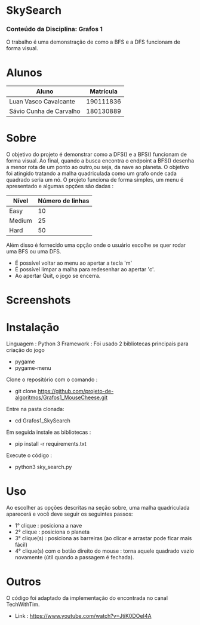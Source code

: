 # SkySearch

### Conteúdo da Disciplina: Grafos 1

O trabalho é uma demonstração de como a BFS e a DFS funcionam de forma visual. 

# Alunos

Aluno   | Matrícula
--------- | ------
Luan Vasco Cavalcante | 190111836
Sávio Cunha de Carvalho | 180130889

# Sobre
 O objetivo do projeto é demonstrar como a DFS() e a BFS() funcionam de forma visual.
 Ao final, quando a busca encontra o endpoint a BFS() desenha a menor rota de um ponto ao outro,ou seja, da nave ao planeta.
 O objetivo foi atingido tratando a malha quadriculada como um grafo onde cada quadrado seria um nó.
 O projeto funciona de forma simples, um menu é apresentado e algumas opções são dadas : 

Nível   | Número de linhas
--------- | ------
Easy | 10
Medium | 25
Hard | 50

Além disso é fornecido uma opção onde o usuário escolhe se quer rodar uma BFS ou uma DFS. 
 - É possível voltar ao menu ao apertar a tecla 'm'
 - É possível limpar a malha para redesenhar ao apertar 'c'.
 - Ao apertar Quit, o jogo se encerra.

# Screenshots

# Instalação
Linguagem : Python 3
Framework : Foi usado 2 bibliotecas principais para criação do jogo
  - pygame
  - pygame-menu
  
Clone o repositório com o comando :
- git clone https://github.com/projeto-de-algoritmos/Grafos1_MouseCheese.git

Entre na pasta clonada:
- cd Grafos1_SkySearch

Em seguida instale as bibliotecas :
- pip install -r requirements.txt

Execute o código :
- python3 sky_search.py

# Uso 
Ao escolher as opções descritas na seção sobre, uma malha quadriculada aparecerá e você deve seguir os seguintes passos:
 - 1° clique : posiciona a nave
 - 2° clique : posiciona o planeta
 - 3° clique(s) : posiciona as barreiras (ao clicar e arrastar pode ficar mais fácil)
 - 4° clique(s) com o botão direito do mouse : torna aquele quadrado vazio novamente (útil quando a passagem é fechada).

# Outros 
O código foi adaptado da implementação do encontrada no canal TechWithTim.
- Link : https://www.youtube.com/watch?v=JtiK0DOeI4A
